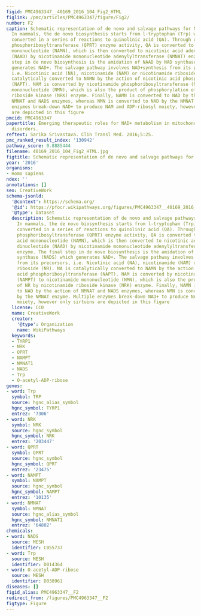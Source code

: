 ```yaml
---
figid: PMC4963347__40169_2016_104_Fig2_HTML
figlink: /pmc/articles/PMC4963347/figure/Fig2/
number: F2
caption: Schematic representation of de novo and salvage pathways for NAD+ biosynthesis.
  In mammals, the de novo biosynthesis starts from l-tryptophan (Trp) which is enzymatically
  converted in a series of reactions to quinolinic acid (QA). Through quinolinate
  phosphoribosyltransferase (QPRT) enzyme activity, QA is converted to nicotinic acid
  mononucleotide (NAMN), which is then converted to nicotinic acid adenine dinucleotide
  (NAAD) by nicotinamide mononucleotide adenylyltransferase (NMNAT) enzyme. The final
  step in de novo biosynthesis is the amidation of NAAD by NAD synthase (NADS) which
  generates NAD+. The salvage pathway involves NAD+synthesis from its precursors,
  i.e. Nicotinic acid (NA), nicotinamide (NAM) or nicotinamide riboside (NR). NA is
  catalytically converted to NAMN by the action of nicotinic acid phosphoribosyltransferase
  (NAPT). NAM is converted by nicotinamide phosphoribosyltransferase (NAMPT) to nicotinamide
  mononucleotide (NMN), which is also the product of phosphorylation of NR by nicotinamide
  riboside kinase (NRK) enzyme. Finally, NAMN is converted to NAD by the action of
  NMNAT and NADS enzymes, whereas NMN is converted to NAD by the NMNAT enzyme. Multiple
  enzymes break-down NAD+ to produce NAM and ADP-ribosyl moiety, however only sirtuins
  are depicted in this figure
pmcid: PMC4963347
papertitle: Emerging therapeutic roles for NAD+ metabolism in mitochondrial and age-related
  disorders.
reftext: Sarika Srivastava. Clin Transl Med. 2016;5:25.
pmc_ranked_result_index: '130942'
pathway_score: 0.8885444
filename: 40169_2016_104_Fig2_HTML.jpg
figtitle: Schematic representation of de novo and salvage pathways for NAD+ biosynthesis
year: '2016'
organisms:
- Homo sapiens
ndex: ''
annotations: []
seo: CreativeWork
schema-jsonld:
  '@context': https://schema.org/
  '@id': https://pfocr.wikipathways.org/figures/PMC4963347__40169_2016_104_Fig2_HTML.html
  '@type': Dataset
  description: Schematic representation of de novo and salvage pathways for NAD+ biosynthesis.
    In mammals, the de novo biosynthesis starts from l-tryptophan (Trp) which is enzymatically
    converted in a series of reactions to quinolinic acid (QA). Through quinolinate
    phosphoribosyltransferase (QPRT) enzyme activity, QA is converted to nicotinic
    acid mononucleotide (NAMN), which is then converted to nicotinic acid adenine
    dinucleotide (NAAD) by nicotinamide mononucleotide adenylyltransferase (NMNAT)
    enzyme. The final step in de novo biosynthesis is the amidation of NAAD by NAD
    synthase (NADS) which generates NAD+. The salvage pathway involves NAD+synthesis
    from its precursors, i.e. Nicotinic acid (NA), nicotinamide (NAM) or nicotinamide
    riboside (NR). NA is catalytically converted to NAMN by the action of nicotinic
    acid phosphoribosyltransferase (NAPT). NAM is converted by nicotinamide phosphoribosyltransferase
    (NAMPT) to nicotinamide mononucleotide (NMN), which is also the product of phosphorylation
    of NR by nicotinamide riboside kinase (NRK) enzyme. Finally, NAMN is converted
    to NAD by the action of NMNAT and NADS enzymes, whereas NMN is converted to NAD
    by the NMNAT enzyme. Multiple enzymes break-down NAD+ to produce NAM and ADP-ribosyl
    moiety, however only sirtuins are depicted in this figure
  license: CC0
  name: CreativeWork
  creator:
    '@type': Organization
    name: WikiPathways
  keywords:
  - TYRP1
  - NRK
  - QPRT
  - NAMPT
  - NMNAT1
  - NADS
  - Trp
  - O-acetyl-ADP-ribose
genes:
- word: Trp
  symbol: TRP
  source: hgnc_alias_symbol
  hgnc_symbol: TYRP1
  entrez: '7306'
- word: NRK
  symbol: NRK
  source: hgnc_symbol
  hgnc_symbol: NRK
  entrez: '203447'
- word: QPRT
  symbol: QPRT
  source: hgnc_symbol
  hgnc_symbol: QPRT
  entrez: '23475'
- word: NAMPT
  symbol: NAMPT
  source: hgnc_symbol
  hgnc_symbol: NAMPT
  entrez: '10135'
- word: NMNAT
  symbol: NMNAT
  source: hgnc_alias_symbol
  hgnc_symbol: NMNAT1
  entrez: '64802'
chemicals:
- word: NADS
  source: MESH
  identifier: C055737
- word: Trp
  source: MESH
  identifier: D014364
- word: O-acetyl-ADP-ribose
  source: MESH
  identifier: D038961
diseases: []
figid_alias: PMC4963347__F2
redirect_from: /figures/PMC4963347__F2
figtype: Figure
---
```

